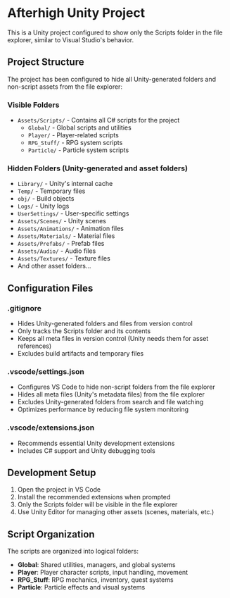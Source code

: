 # Afterhigh Unity Project

This is a Unity project configured to show only the Scripts folder in the file explorer, similar to Visual Studio's behavior.

## Project Structure

The project has been configured to hide all Unity-generated folders and non-script assets from the file explorer:

### Visible Folders
- `Assets/Scripts/` - Contains all C# scripts for the project
  - `Global/` - Global scripts and utilities
  - `Player/` - Player-related scripts
  - `RPG_Stuff/` - RPG system scripts
  - `Particle/` - Particle system scripts

### Hidden Folders (Unity-generated and asset folders)
- `Library/` - Unity's internal cache
- `Temp/` - Temporary files
- `obj/` - Build objects
- `Logs/` - Unity logs
- `UserSettings/` - User-specific settings
- `Assets/Scenes/` - Unity scenes
- `Assets/Animations/` - Animation files
- `Assets/Materials/` - Material files
- `Assets/Prefabs/` - Prefab files
- `Assets/Audio/` - Audio files
- `Assets/Textures/` - Texture files
- And other asset folders...

## Configuration Files

### .gitignore
- Hides Unity-generated folders and files from version control
- Only tracks the Scripts folder and its contents
- Keeps all meta files in version control (Unity needs them for asset references)
- Excludes build artifacts and temporary files

### .vscode/settings.json
- Configures VS Code to hide non-script folders from the file explorer
- Hides all meta files (Unity's metadata files) from the file explorer
- Excludes Unity-generated folders from search and file watching
- Optimizes performance by reducing file system monitoring

### .vscode/extensions.json
- Recommends essential Unity development extensions
- Includes C# support and Unity debugging tools

## Development Setup

1. Open the project in VS Code
2. Install the recommended extensions when prompted
3. Only the Scripts folder will be visible in the file explorer
4. Use Unity Editor for managing other assets (scenes, materials, etc.)

## Script Organization

The scripts are organized into logical folders:
- **Global**: Shared utilities, managers, and global systems
- **Player**: Player character scripts, input handling, movement
- **RPG_Stuff**: RPG mechanics, inventory, quest systems
- **Particle**: Particle effects and visual systems